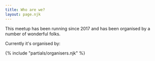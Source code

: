 ```yaml
---
title: Who are we?
layout: page.njk
---
```


This meetup has been running since 2017 and has been organised by a number of wonderful folks.

Currently it's organised by:

{% include "partials/organisers.njk" %}
